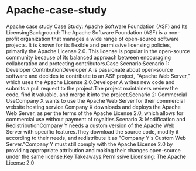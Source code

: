 # Apache-case-study
Apache case study
Case Study: Apache Software Foundation (ASF) and Its LicensingBackground: The Apache Software Foundation (ASF) is a non-profit organization that manages a wide range of open-source software projects. It is known for its flexible and permissive licensing policies, primarily the Apache License 2.0. This license is popular in the open-source community because of its balanced approach between encouraging collaboration and protecting contributors.Case Scenario:Scenario 1: Developer ContributionDeveloper A is passionate about open-source software and decides to contribute to an ASF project, "Apache Web Server," which uses the Apache License 2.0.Developer A writes new code and submits a pull request to the project.The project maintainers review the code, find it valuable, and merge it into the project.Scenario 2: Commercial UseCompany X wants to use the Apache Web Server for their commercial website hosting service.Company X downloads and deploys the Apache Web Server, as per the terms of the Apache License 2.0, which allows for commercial use without payment of royalties.Scenario 3: Modification and RedistributionCompany Y needs a custom version of the Apache Web Server with specific features.They download the source code, modify it according to their needs, and redistribute it as "Company Y's Custom Web Server."Company Y must still comply with the Apache License 2.0 by providing appropriate attribution and making their changes open-source under the same license.Key Takeaways:Permissive Licensing: The Apache License 2.0
